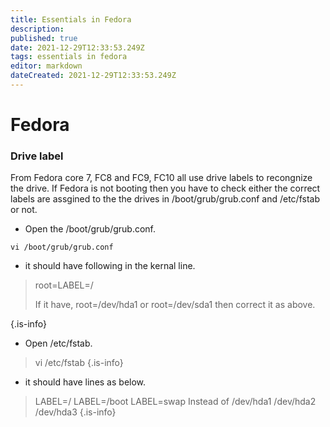 ```yaml
---
title: Essentials in Fedora
description: 
published: true
date: 2021-12-29T12:33:53.249Z
tags: essentials in fedora
editor: markdown
dateCreated: 2021-12-29T12:33:53.249Z
---
```


# Fedora

### Drive label
From Fedora core 7, FC8 and FC9, FC10 all use drive labels to recongnize the drive. If Fedora is not booting then you have to check either the correct labels are assgined to the the drives in /boot/grub/grub.conf and /etc/fstab or not.

- Open the /boot/grub/grub.conf.

`vi /boot/grub/grub.conf`

- it should have following in the kernal line.

> root=LABEL=/
>  
> If it have,
> root=/dev/hda1 or root=/dev/sda1
> then correct it as above.
> 
{.is-info}

- Open /etc/fstab.

> vi /etc/fstab
{.is-info}

 - it should have lines as below.
 
>  LABEL=/
> LABEL=/boot
> LABEL=swap
> Instead of
> /dev/hda1
> /dev/hda2
> /dev/hda3
{.is-info}



